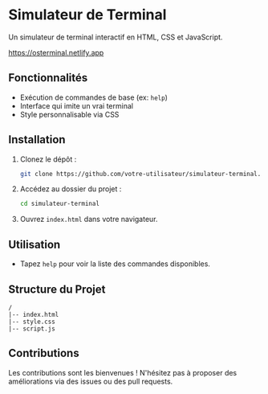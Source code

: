 # Simulateur de Terminal

Un simulateur de terminal interactif en HTML, CSS et JavaScript.

https://osterminal.netlify.app

## Fonctionnalités

- Exécution de commandes de base (ex: `help`)
- Interface qui imite un vrai terminal
- Style personnalisable via CSS

## Installation

1. Clonez le dépôt :
   ```bash
   git clone https://github.com/votre-utilisateur/simulateur-terminal.git
   ```
2. Accédez au dossier du projet :
   ```bash
   cd simulateur-terminal
   ```
3. Ouvrez `index.html` dans votre navigateur.

## Utilisation

- Tapez `help` pour voir la liste des commandes disponibles.

## Structure du Projet

```
/
|-- index.html   
|-- style.css    
|-- script.js    
```

## Contributions

Les contributions sont les bienvenues ! N'hésitez pas à proposer des améliorations via des issues ou des pull requests.

